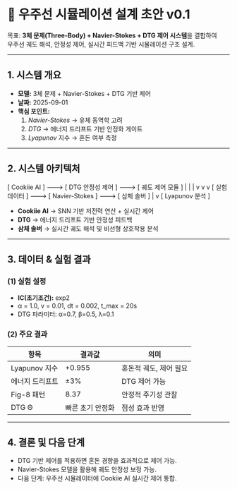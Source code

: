 # 🚀 우주선 시뮬레이션 설계 초안 v0.1

목표: **3체 문제(Three-Body) + Navier-Stokes + DTG 제어 시스템**을 결합하여  
우주선 궤도 해석, 안정성 제어, 실시간 피드백 기반 시뮬레이션 구조 설계.

---

## 1. 시스템 개요

- **모델:** 3체 문제 + Navier-Stokes + DTG 기반 제어
- **날짜:** 2025-09-01
- **핵심 포인트:**
    1) *Navier-Stokes* → 유체 동역학 고려
    2) *DTG* → 에너지 드리프트 기반 안정화 게이트
    3) *Lyapunov* 지수 → 혼돈 여부 측정

---

## 2. 시스템 아키텍처

[ Cookiie AI ] ---> [ DTG 안정성 제어 ] ---> [ 궤도 제어 모듈 ]
        |                     |                      |
        v                     v                      v
 [ 실험 데이터 ] ---> [ Navier-Stokes ] ---> [ 삼체 솔버 ]
                            |
                            v
                    [ Lyapunov 분석 ]

- **Cookiie AI** → SNN 기반 저전력 연산 + 실시간 제어  
- **DTG** → 에너지 드리프트 기반 안정성 피드백  
- **삼체 솔버** → 실시간 궤도 해석 및 비선형 상호작용 분석  

---

## 3. 데이터 & 실험 결과

### (1) 실험 설정
- **IC(초기조건):** exp2
- α = 1.0, v = 0.01, dt = 0.002, t_max = 20s
- DTG 파라미터: α=0.7, β=0.5, λ=0.1

### (2) 주요 결과

| 항목            | 결과값     | 의미             |
|-----------------|-----------|------------------|
| Lyapunov 지수   | +0.955    | 혼돈적 궤도, 제어 필요 |
| 에너지 드리프트 | ±3%       | DTG 제어 가능    |
| Fig-8 패턴      | 8.37      | 안정적 주기성 관찰 |
| DTG Θ          | 빠른 초기 안정화 | 점성 효과 반영 |

---

## 4. 결론 및 다음 단계
- DTG 기반 제어를 적용하면 혼돈 경향을 효과적으로 제어 가능.
- Navier-Stokes 모델을 활용해 궤도 안정성 보정 가능.
- 다음 단계: 우주선 시뮬레이터에 Cookiie AI 실시간 제어 통합.
